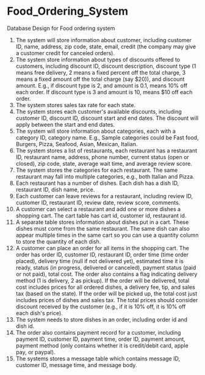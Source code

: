 # Food_Ordering_System
Database Design for Food ordering system
1. The system will store information about customer, including customer ID, name, address, 
zip code, state, email, credit (the company may give a customer credit for canceled orders). 
2. The system store information about types of discounts offered to customers, including 
discount ID, discount description, discount type (1 means free delivery, 2 means a fixed 
percent off the total charge, 3 means a fixed amount off the total charge (say $20)), and 
discount amount. E.g., if discount type is 2, and amount is 0.1, means 10% off each order. If 
discount type is 3 and amount is 10, means $10 off each order. 
3. The system stores sales tax rate for each state. 
4. The system stores each customer's available discounts, including customer ID, discount 
ID, discount start and end dates. The discount will apply between the start and end dates. 
5. The system will store information about categories, each with a category ID, category 
name. E.g., Sample categories could be Fast food, Burgers, Pizza, Seafood, Asian, Mexican, 
Italian. 
6. The system stores a list of restaurants, each restaurant has a restaurant ID, restaurant 
name, address, phone number, current status (open or closed), zip code, state, average wait 
time, and average review score. 
7. The system stores the categories for each restaurant. The same restaurant may fall into 
multiple categories, e.g., both Italian and Pizza. 
8. Each restaurant has a number of dishes. Each dish has a dish ID, restaurant ID, dish name,
price. 
9. Each customer can leave reviews for a restaurant, including review ID, customer ID, 
restaurant ID, review date, review score, comments. 
10. A customer can select a restaurant and add one or more dishes a shopping cart. 
The cart table has cart id, customer id, restaurant id. 
11. A separate table stores information about dishes put in a cart. These dishes must come 
from the same restaurant. The same dish can also appear multiple times in the same cart so 
you can use a quantity column to store the quantity of each dish. 
12. A customer can place an order for all items in the shopping cart. The order has order ID, 
customer ID, restaurant ID, order time (time order placed), delivery time (null if not 
delivered yet), estimated time it is ready, status (in progress, delivered or canceled), 
payment status (paid or not paid), total cost. The order also contains a flag indicating 
delivery method (1 is delivery, 2 as pickup). If the order will be delivered, total cost includes
prices for all ordered dishes, a delivery fee, tip, and sales tax (based on the state). If the 
order will be picked up, the total cost just includes prices of dishes and sales tax. The total 
prices should consider discount received by the customer (e.g., if it is 10% off, it is 10% off 
each dish's price). 
13. The system needs to store dishes in an order, including order id and dish id.
14. The order also contains payment record for a customer, including payment ID, customer
ID, payment time, order ID, payment amount, payment method (only contains whether it is 
credit/debit card, apple pay, or paypal). 
15. The systems stores a message table which contains message ID, customer ID, message 
time, and message body.
